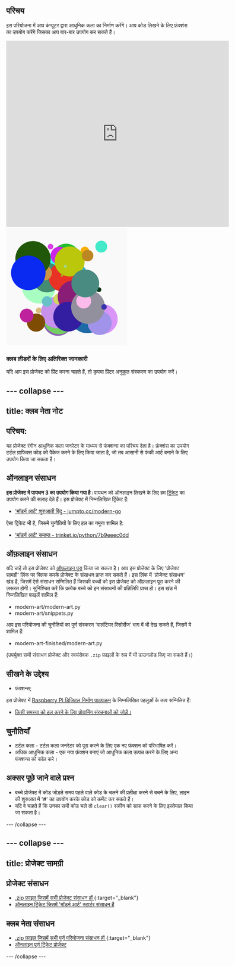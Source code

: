 ## परिचय

इस परियोजना में आप कंप्यूटर द्वारा आधुनिक कला का निर्माण करेंगे। आप कोड लिखने के लिए फ़ंक्शंस का उपयोग करेंगे जिसका आप बार-बार उपयोग कर सकते हैं।

<div class="trinket">
  <iframe src="https://trinket.io/embed/python/47bbc2fc2b?outputOnly=true&start=result" width="600" height="500" frameborder="0" marginwidth="0" marginheight="0" allowfullscreen>
  </iframe>
  <img src="images/modern-finished.png">
</div>

### क्लब लीडरों के लिए अतिरिक्त जानकारी

यदि आप इस प्रोजेक्ट को प्रिंट करना चाहते हैं, तो कृपया प्रिंटर अनुकूल संस्करण का उपयोग करें।

--- collapse ---
---
title: क्लब नेता नोट
---

## परिचय:

यह प्रोजेक्ट रंगीन आधुनिक कला जनरेटर के माध्यम से फंक्शन्स का परिचय देता है। फ़ंक्शंस का उपयोग टर्टल ग्राफिक्स कोड को पैकेज करने के लिए किया जाता है, जो तब आसानी से फंकी आर्ट बनाने के लिए उपयोग किया जा सकता है।

## ऑनलाइन संसाधन

**इस प्रोजेक्ट में पायथन 3 का उपयोग किया गया है**।पायथन को ऑनलाइन लिखने के लिए हम [ट्रिंकेट](https://trinket.io/) का उपयोग करने की सलाह देते हैं। इस प्रोजेक्ट में निम्नलिखित ट्रिंकेट हैं:

* ['मॉडर्न आर्ट' शुरुआती बिंदु - jumpto.cc/modern-go](http://jumpto.cc/modern-go)

ऐसा ट्रिंकेट भी है, जिसमें चुनौतियों के लिए हल का नमूना शामिल है:

* ['मॉडर्न आर्ट' समाप्त - trinket.io/python/7b9eeec0dd](https://trinket.io/python/7b9eeec0dd)

## ऑफ़लाइन संसाधन

यदि चाहें तो इस प्रोजेक्ट को [ऑफ़लाइन पूरा](https://www.codeclubprojects.org/en-GB/resources/python-working-offline/) किया जा सकता है। आप इस प्रोजेक्ट के लिए 'प्रोजेक्ट सामग्री' लिंक पर क्लिक करके प्रोजेक्ट के संसाधन प्राप्त कर सकते हैं। इस लिंक में 'प्रोजेक्ट संसाधन' खंड है, जिसमें ऐसे संसाधन सम्मिलित हैं जिसकी बच्चों को इस प्रोजेक्ट को ऑफ़लाइन पूरा करने की ज़रूरत होगी। सुनिश्चित करें कि प्रत्येक बच्चे को इन संसाधनों की प्रतिलिपि प्राप्त हो। इस खंड में निम्नलिखित फाइलें शामिल हैं:

* modern-art/modern-art.py
* modern-art/snippets.py

आप इस परियोजना की चुनौतियों का पूर्ण संस्करण ‘वालंटियर रिसोर्सेज’ भाग में भी देख सकते हैं, जिसमें ये शामिल हैं:

* modern-art-finished/modern-art.py

(उपर्युक्त सभी संसाधन प्रोजेक्ट और स्वयंसेवक `.zip` फ़ाइलों के रूप में भी डाउनलोड किए जा सकते हैं।)

## सीखने के उद्देश्य

* फंक्शन्स;

इस प्रोजेक्ट में [Raspberry Pi डिजिटल निर्माण पाठ्यक्रम](https://rpf.io/curriculum) के निम्नलिखित पहलुओं के तत्व सम्मिलित हैं:

* [किसी समस्या को हल करने के लिए प्रोग्रामिंग संरचनाओं को जोड़ें।](https://www.raspberrypi.org/curriculum/programming/builder)

## चुनौतियाँ

* टर्टल कला - टर्टल कला जनरेटर को पूरा करने के लिए एक नए फंक्शन को परिभाषित करें।
* अधिक आधुनिक कला - एक नया फ़ंक्शन बनाएं जो आधुनिक कला उत्पन्न करने के लिए अन्य फंक्शन्स को कॉल करे।

## अक्सर पूछे जाने वाले प्रश्न

* बच्चे प्रोजेक्ट में कोड जोड़ते समय पहले वाले कोड के चलने की प्रतीक्षा करने से बचने के लिए, लाइन की शुरुआत में '#' का उपयोग करके कोड को कमेंट कर सकते हैं।
* यदि वे चाहते हैं कि उनका सभी कोड चले तो `clear()` स्क्रीन को साफ करने के लिए इस्तेमाल किया जा सकता है। 

--- /collapse ---

--- collapse ---
---
title: प्रोजेक्ट सामग्री
---

## प्रोजेक्ट संसाधन

* [.zip फ़ाइल जिसमें सभी प्रोजेक्ट संसाधन हों ](https://rpf.io/p/hi-IN/modern-art-go){:target="_blank"}
* [ऑनलाइन ट्रिंकेट जिसमें 'मॉडर्न आर्ट' स्टार्टर संसाधन हैं](http://jumpto.cc/modern-go)

## क्लब नेता संसाधन

* [.zip फ़ाइल जिसमें सभी पूर्ण परियोजना संसाधन हों ](https://rpf.io/p/hi-IN/modern-art-get){:target="_blank"}
* [ऑनलाइन पूर्ण ट्रिंकेट प्रोजेक्ट](https://trinket.io/python/7b9eeec0dd)

--- /collapse ---
